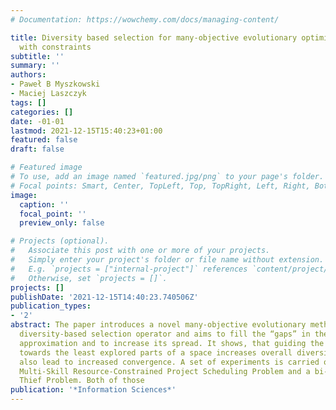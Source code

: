 ```yaml
---
# Documentation: https://wowchemy.com/docs/managing-content/

title: Diversity based selection for many-objective evolutionary optimisation problems
  with constraints
subtitle: ''
summary: ''
authors:
- Paweł B Myszkowski
- Maciej Laszczyk
tags: []
categories: []
date: -01-01
lastmod: 2021-12-15T15:40:23+01:00
featured: false
draft: false

# Featured image
# To use, add an image named `featured.jpg/png` to your page's folder.
# Focal points: Smart, Center, TopLeft, Top, TopRight, Left, Right, BottomLeft, Bottom, BottomRight.
image:
  caption: ''
  focal_point: ''
  preview_only: false

# Projects (optional).
#   Associate this post with one or more of your projects.
#   Simply enter your project's folder or file name without extension.
#   E.g. `projects = ["internal-project"]` references `content/project/deep-learning/index.md`.
#   Otherwise, set `projects = []`.
projects: []
publishDate: '2021-12-15T14:40:23.740506Z'
publication_types:
- '2'
abstract: The paper introduces a novel many-objective evolutionary method, with a
  diversity-based selection operator and aims to fill the “gaps” in the Pareto Front
  approximation and to increase its spread. It shows, that guiding the evolution process
  towards the least explored parts of a space increases overall diversity, but can
  also lead to increased convergence. A set of experiments is carried out on a many-objective
  Multi-Skill Resource-Constrained Project Scheduling Problem and a bi-objective Travelling
  Thief Problem. Both of those
publication: '*Information Sciences*'
---
```


